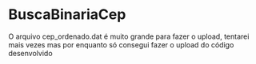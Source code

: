 # BuscaBinariaCep

O arquivo cep_ordenado.dat é muito grande para fazer o upload, tentarei mais vezes mas por enquanto só consegui fazer o upload do código desenvolvido
